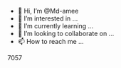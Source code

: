 - 👋 Hi, I’m @Md-amee
- 👀 I’m interested in ...
- 🌱 I’m currently learning ...
- 💞️ I’m looking to collaborate on ...
- 📫 How to reach me ...

<!---
Md-amee/Md-amee is a ✨ special ✨ repository because its `README.md` (this file) appears on your GitHub profile.
You can click the Preview link to take a look at your changes.
--->
7057
